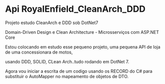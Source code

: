 # Api RoyalEnfield_CleanArch_DDD

Projeto estudo CleanArch e DDD sob DotNet7

Domain-Driven Design e Clean Architecture - Microsserviços com ASP.NET Core

Estou colocando em estudo esse pequeno projeto, uma pequena API de loja de uma concessionara de motos, 

usando DDD, SOLID, CLean Arch..tudo rodando em DotNet 7.

Agora vou iniciar a escrita de um codigo usando os RECORD do C# para substituir o AutoMapper no mapeamento de objetos de DTO.
